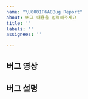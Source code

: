 ```yaml
---
name: "\U0001F6A8Bug Report"
about: 버그 내용을 입력해주세요
title: ''
labels: ''
assignees: ''

---
```


## 버그 영상

## 버그 설명
